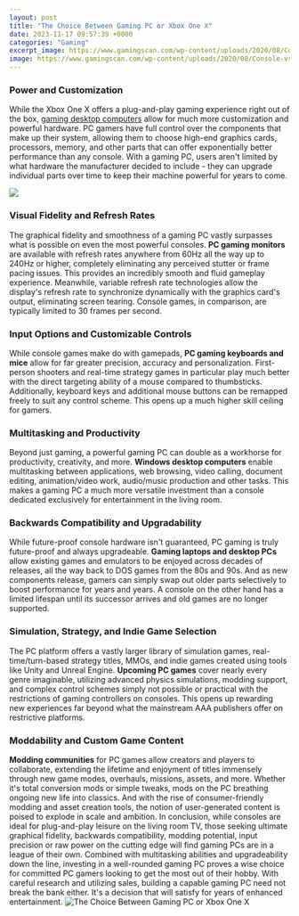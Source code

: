 ```yaml
---
layout: post
title: "The Choice Between Gaming PC or Xbox One X"
date: 2023-11-17 09:57:39 +0000
categories: "Gaming"
excerpt_image: https://www.gamingscan.com/wp-content/uploads/2020/08/Console-vs-PC-Gaming.jpg
image: https://www.gamingscan.com/wp-content/uploads/2020/08/Console-vs-PC-Gaming.jpg
---
```


### Power and Customization
While the Xbox One X offers a plug-and-play gaming experience right out of the box, [gaming desktop computers](https://store.fi.io.vn/chihuahuas-this-is-my-chihuahua-dog-christmas-pajama-xmas-lights-75-chihuahua-dog) allow for much more customization and powerful hardware. PC gamers have full control over the components that make up their system, allowing them to choose high-end graphics cards, processors, memory, and other parts that can offer exponentially better performance than any console. With a gaming PC, users aren't limited by what hardware the manufacturer decided to include - they can upgrade individual parts over time to keep their machine powerful for years to come.

![](https://static1.makeuseofimages.com/wordpress/wp-content/uploads/2021/08/gamingpc-xbox-x-comparison.jpg)
### Visual Fidelity and Refresh Rates
The graphical fidelity and smoothness of a gaming PC vastly surpasses what is possible on even the most powerful consoles. **PC gaming monitors** are available with refresh rates anywhere from 60Hz all the way up to 240Hz or higher, completely eliminating any perceived stutter or frame pacing issues. This provides an incredibly smooth and fluid gameplay experience. Meanwhile, variable refresh rate technologies allow the display's refresh rate to synchronize dynamically with the graphics card's output, eliminating screen tearing. Console games, in comparison, are typically limited to 30 frames per second.
### Input Options and Customizable Controls  
While console games make do with gamepads, **PC gaming keyboards and mice** allow for far greater precision, accuracy and personalization. First-person shooters and real-time strategy games in particular play much better with the direct targeting ability of a mouse compared to thumbsticks. Additionally, keyboard keys and additional mouse buttons can be remapped freely to suit any control scheme. This opens up a much higher skill ceiling for gamers.
### Multitasking and Productivity 
Beyond just gaming, a powerful gaming PC can double as a workhorse for productivity, creativity, and more. **Windows desktop computers** enable multitasking between applications, web browsing, video calling, document editing, animation/video work, audio/music production and other tasks. This makes a gaming PC a much more versatile investment than a console dedicated exclusively for entertainment in the living room.
### Backwards Compatibility and Upgradability
While future-proof console hardware isn't guaranteed, PC gaming is truly future-proof and always upgradeable. **Gaming laptops and desktop PCs** allow existing games and emulators to be enjoyed across decades of releases, all the way back to DOS games from the 80s and 90s. And as new components release, gamers can simply swap out older parts selectively to boost performance for years and years. A console on the other hand has a limited lifespan until its successor arrives and old games are no longer supported.
### Simulation, Strategy, and Indie Game Selection 
The PC platform offers a vastly larger library of simulation games, real-time/turn-based strategy titles, MMOs, and indie games created using tools like Unity and Unreal Engine. **Upcoming PC games** cover nearly every genre imaginable, utilizing advanced physics simulations, modding support, and complex control schemes simply not possible or practical with the restrictions of gaming controllers on consoles. This opens up rewarding new experiences far beyond what the mainstream AAA publishers offer on restrictive platforms.
### Moddability and Custom Game Content
**Modding communities** for PC games allow creators and players to collaborate, extending the lifetime and enjoyment of titles immensely through new game modes, overhauls, missions, assets, and more. Whether it's total conversion mods or simple tweaks, mods on the PC breathing ongoing new life into classics. And with the rise of consumer-friendly modding and asset creation tools, the notion of user-generated content is poised to explode in scale and ambition.
In conclusion, while consoles are ideal for plug-and-play leisure on the living room TV, those seeking ultimate graphical fidelity, backwards compatibility, modding potential, input precision or raw power on the cutting edge will find gaming PCs are in a league of their own. Combined with multitasking abilities and upgradeability down the line, investing in a well-rounded gaming PC proves a wise choice for committed PC gamers looking to get the most out of their hobby. With careful research and utilizing sales, building a capable gaming PC need not break the bank either. It's a decision that will satisfy for years of enhanced entertainment.
![The Choice Between Gaming PC or Xbox One X](https://www.gamingscan.com/wp-content/uploads/2020/08/Console-vs-PC-Gaming.jpg)